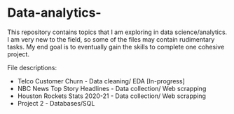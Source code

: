 # Data-analytics-
This repository contains topics that I am exploring in data science/analytics. I am very new to the field, so some of the files may contain rudimentary tasks. My end goal is to eventually gain the skills to complete one cohesive project. 

File descriptions: 

* Telco Customer Churn - Data cleaning/ EDA  [In-progress]
* NBC News Top Story Headlines - Data collection/ Web scrapping
* Houston Rockets Stats 2020-21 - Data collection/ Web scrapping 
* Project 2 - Databases/SQL  
